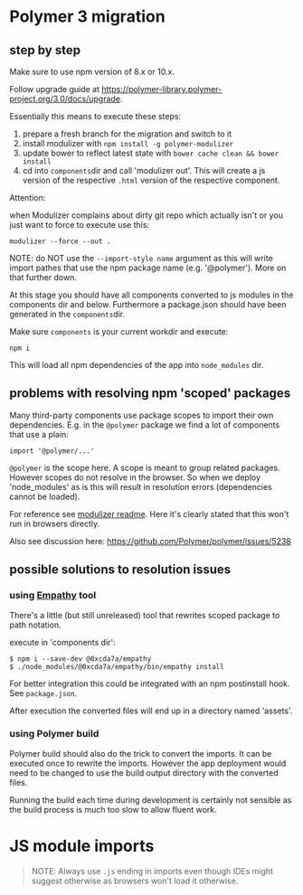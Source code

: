 # Polymer 3 migration

## step by step

Make sure to use npm version of 8.x or 10.x.

Follow upgrade guide at https://polymer-library.polymer-project.org/3.0/docs/upgrade.

Essentially this means to execute these steps:

1. prepare a fresh branch for the migration and switch to it
1. install modulizer with `npm install -g polymer-modulizer`
1. update bower to reflect latest state with `bower cache clean && bower install`
1. cd into `components`dir and call 'modulizer out'. This will create a js version of the respective
`.html` version of the respective component.


Attention:

when Modulizer complains about dirty git repo which actually isn't or you just
want to force to execute use this:

```
modulizer --force --out .
```

NOTE: do NOT use the `--import-style name` argument as this will write import pathes that 
use the npm package name (e.g. '@polymer'). More on that further down.

At this stage you should have all components converted to js modules in the components dir
and below. Furthermore a package.json should have been generated in the `components`dir.


Make sure `components` is your current workdir and execute:

```
npm i
```

This will load all npm dependencies of the app into `node_modules` dir.

## problems with resolving npm 'scoped' packages

Many third-party components use package scopes to import their own dependencies. E.g. in 
the `@polymer` package we find a lot of components that use a plain:

```
import '@polymer/...'

```

`@polymer` is the scope here. A scope is meant to group related packages. However scopes
do not resolve in the browser. So when we deploy 'node_modules' as is this will result
in resolution errors (dependencies cannot be loaded).

For reference see [modulizer readme](https://github.com/Polymer/tools/tree/master/packages/modulizer#conversion-options).
Here it's clearly stated that this won't run in browsers directly.

Also see discussion here:
https://github.com/Polymer/polymer/issues/5238


## possible solutions to resolution issues

### using [Empathy](https://github.com/PolymerLabs/empathy/tree/initial-implementation) tool

There's a little (but still unreleased) tool that rewrites scoped package to path notation.

execute in 'components dir':

```
$ npm i --save-dev @0xcda7a/empathy
$ ./node_modules/@0xcda7a/empathy/bin/empathy install
```

For better integration this could be integrated with an npm postinstall hook. See `package.json`.

After execution the converted files will end up in a directory named 'assets'.

### using Polymer build

Polymer build should also do the trick to convert the imports. It can be executed once
to rewrite the imports. However the app deployment would need to be changed to use
the build output directory with the converted files.

Running the build each time during development is certainly not sensible as the build 
process is much too slow to allow fluent work.


# JS module imports

 > NOTE: Always use `.js` ending in imports even though IDEs might suggest otherwise as browsers won't load it otherwise.


